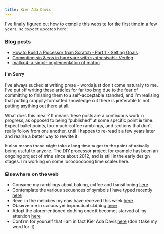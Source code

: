 ```yaml
---
title: Kier Ada Davis
---
```


I've finally figured out how to compile this website for the first time in a few years, so expect updates here!

### Blog posts

* [How to Build a Processor from Scratch - Part 1 - Setting Goals](processor1.html)
* [Computing sin & cos in hardware with synthesisable Verilog](cordic.html)
* [malloc4: a simple implementation of malloc](malloc4.html)

#### I'm Sorry

I've always sucked at writing prose - words just don't come naturally to me.
I've put off writing these articles for far too long due to the fear of
committing to finishing them to a self-acceptable standard, and I'm realising
that putting crappily-formatted knowledge out there is preferable to not putting
anything out there at all.

What does this mean? It means these posts are a continuous work in progress,
as opposed to being "published" at some specific point in time. Expect bullet
points, too-much-coffee ramblings, and sections that don't really follow from
one another, until I happen to re-read it a few years later and realise a
better way to rewrite it.

It also means these might take a long time to get to the point of actually
being useful to anyone. The DIY processor project for example has been an
ongoing project of mine since about 2012, and is still in the early design
stages. I'm working on some looooooooong time scales here.

### Elsewhere on the web

* Consume my ramblings about baking, coffee and transitioning [here][ig-personal]
* Contemplate the various sequences of symbols I have typed recently [here][github]
* Revel in the melodies my ears have received this week [here][lastfm]
* Observe me in curious yet impractical clothing [here][ig-modelling]
* Adopt the aforementioned clothing once it becomes starved of my attention [here][depop]
* Confirm for yourself that I am in fact Kier Ada Davis [here][keybase] (don't take my word for it)

[github]: https://github.com/kierdavis
[keybase]: https://keybase.io/kierdavis
[lastfm]: https://www.last.fm/user/kierdavis
[ig-personal]: https://www.instagram.com/newline.newlife/
[ig-modelling]: https://www.instagram.com/hologrammatica/
[depop]: https://www.depop.com/newlinenewlife/
